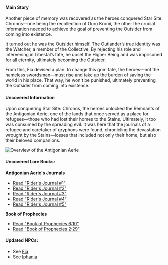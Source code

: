 <!-- title: Lore Summary -->
<!-- status: None -->

#### Main Story

Another piece of memory was recovered as the heroes conquered Star Site: Chronos—one being the recollection of Ouro Kronii, the other the crucial information needed to achieve the goal of preventing the Outsider from coming into existence.

It turned out he was the Outsider himself. The Outlander’s true identity was the Watcher, a member of the Collective. By rejecting his role and intervening in Libestal’s fate, he upset the Higher Being and was imprisoned for all eternity, ultimately becoming the Outsider.

From this, Fia devised a plan: to change this grim fate, the heroes—not the nameless swordsman—must rise and take up the burden of saving the world in his place. That way, he won't be punished, ultimately preventing the Outsider from coming into existence.

#### Uncovered Information

Upon conquering Star Site: Chronos, the heroes unlocked the Remnants of the Antigonian Aerie, one of the lands that once served as a place for refugees—those who had lost their homes to the Stains. Ultimately, it too was consumed by the spreading evil. It was here that the journals of a refugee and caretaker of gryphons were found, chronicling the devastation wrought by the Stains—losses that included not only their home, but also their beloved companions.

![Overview of the Antigonian Aerie](/images-opt/lore-antigonian-aerie-opt.webp)

#### Uncovered Lore Books:

**Antigonian Aerie's Journals**

- [Read "Rider's Journal #1"](#text:riders-journal-1)
- [Read "Rider's Journal #2"](#text:riders-journal-2)
- [Read "Rider's Journal #3"](#text:riders-journal-3)
- [Read "Rider's Journal #4"](#text:riders-journal-4)
- [Read "Rider's Journal #5"](#text:riders-journal-5)

**Book of Prophecies**

- [Read "Book of Prophecies 6:10"](#text:book-of-prophecies-6-10)
- [Read "Book of Prophecies 2:29"](#text:book-of-prophecies-2-29)

#### Updated NPCs:

- See [Fia](#node:fia)
- See [Iphania](#node:iphania)
